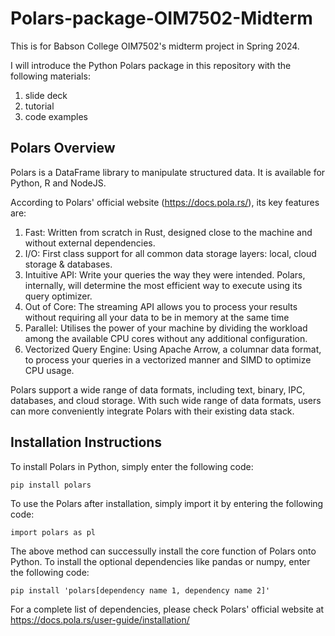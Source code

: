 # Polars-package-OIM7502-Midterm
This is for Babson College OIM7502's midterm project in Spring 2024. 

I will introduce the Python Polars package in this repository with the following materials:
1. slide deck
2. tutorial
3. code examples
## Polars Overview
Polars is a DataFrame library to manipulate structured data. It is available for Python, R and NodeJS. 

According to Polars' official website (https://docs.pola.rs/), its key features are:
1. Fast: Written from scratch in Rust, designed close to the machine and without external dependencies.
2. I/O: First class support for all common data storage layers: local, cloud storage & databases.
3. Intuitive API: Write your queries the way they were intended. Polars, internally, will determine the most efficient way to execute using its query optimizer.
4. Out of Core: The streaming API allows you to process your results without requiring all your data to be in memory at the same time
5. Parallel: Utilises the power of your machine by dividing the workload among the available CPU cores without any additional configuration.
6. Vectorized Query Engine: Using Apache Arrow, a columnar data format, to process your queries in a vectorized manner and SIMD to optimize CPU usage.

Polars support a wide range of data formats, including text, binary, IPC, databases, and cloud storage. With such wide range of data formats, users can more conveniently integrate Polars with their existing data stack. 
## Installation Instructions
To install Polars in Python, simply enter the following code:

`pip install polars`

To use the Polars after installation, simply import it by entering the following code:

`import polars as pl`

The above method can successully install the core function of Polars onto Python. To install the optional dependencies like pandas or numpy, enter the following code:

`pip install 'polars[dependency name 1, dependency name 2]'`

For a complete list of dependencies, please check Polars' official website at https://docs.pola.rs/user-guide/installation/

